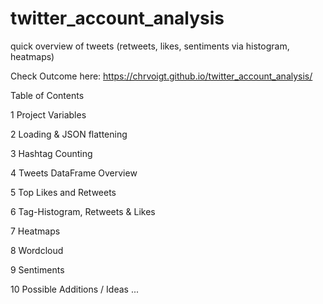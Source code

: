 # twitter_account_analysis
quick overview of tweets (retweets, likes, sentiments via histogram, heatmaps) 

Check Outcome here: https://chrvoigt.github.io/twitter_account_analysis/ 

Table of Contents

1  Project Variables

2  Loading & JSON flattening

3  Hashtag Counting

4  Tweets DataFrame Overview

5  Top Likes and Retweets

6  Tag-Histogram, Retweets & Likes

7  Heatmaps

8  Wordcloud

9  Sentiments

10  Possible Additions / Ideas ...

